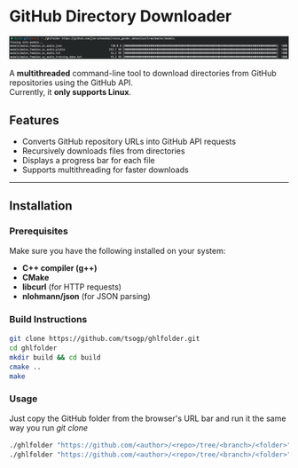 # **GitHub Directory Downloader**  

[![Watch the video](https://github.com/tsogp/ghlfolder/blob/main/media/thumbnail.png?raw=true)](https://github.com/tsogp/ghlfolder/blob/main/media/demo.mp4?raw=true)

A **multithreaded** command-line tool to download directories from GitHub repositories using the GitHub API.  
Currently, it **only supports Linux**.

## **Features**  
- Converts GitHub repository URLs into GitHub API requests  
- Recursively downloads files from directories  
- Displays a progress bar for each file  
- Supports multithreading for faster downloads  

---

## **Installation**  

### **Prerequisites**  
Make sure you have the following installed on your system:  
- **C++ compiler (g++)**  
- **CMake**  
- **libcurl** (for HTTP requests)  
- **nlohmann/json** (for JSON parsing)  

### **Build Instructions**  
```sh
git clone https://github.com/tsogp/ghlfolder.git
cd ghlfolder
mkdir build && cd build
cmake ..
make
```

### **Usage**
Just copy the GitHub folder from the browser's URL bar and run it the same way you run *git clone*
```sh
./ghlfolder "https://github.com/<author>/<repo>/tree/<branch>/<folder>"
./ghlfolder "https://github.com/<author>/<repo>/tree/<branch>/<folder>" --output-dir=/home/user
```